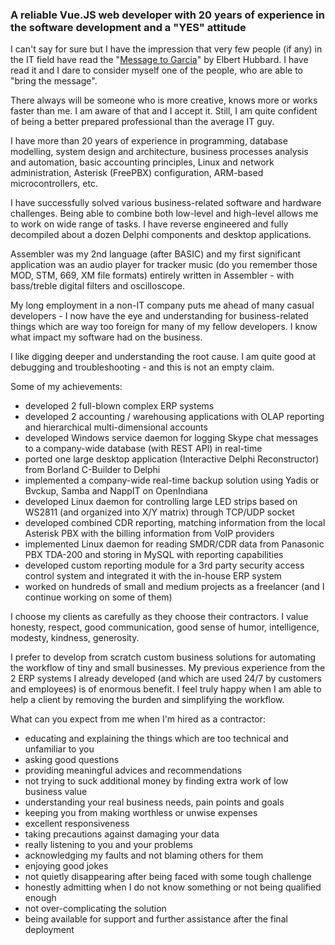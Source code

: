 ### A reliable Vue.JS web developer with 20 years of experience in the software development and a "YES" attitude

<!--
**tmcdos/tmcdos** is a ✨ _special_ ✨ repository because its `README.md` (this file) appears on your GitHub profile.

Here are some ideas to get you started:

- 🔭 I’m currently working on ...
- 🌱 I’m currently learning ...
- 👯 I’m looking to collaborate on ...
- 🤔 I’m looking for help with ...
- 💬 Ask me about ...
- 📫 How to reach me: ...
- 😄 Pronouns: ...
- ⚡ Fun fact: ...
-->

I can't say for sure but I have the impression that very few people (if any) in the IT field have read the "[Message to Garcia](https://www.artofmanliness.com/articles/can-you-carry-a-message-to-garcia/)" by Elbert Hubbard. I have read it and I dare to consider myself one of the people, who are able to "bring the message".

There always will be someone who is more creative, knows more or works faster than me. I am aware of that and I accept it. Still, I am quite confident of being a better prepared professional than the average IT guy.

I have more than 20 years of experience in programming, database modelling, system design and architecture, business processes analysis and automation, basic  accounting principles, Linux and network administration, Asterisk (FreePBX) configuration, ARM-based microcontrollers, etc.

I have successfully solved various business-related software and hardware challenges. Being able to combine both low-level and high-level allows me to work on wide range of tasks. I have reverse engineered and fully decompiled about a dozen Delphi components and desktop applications.

Assembler was my 2nd language (after BASIC) and my first significant application was an audio player for tracker music (do you remember those MOD, STM, 669, XM file formats) entirely written in Assembler - with bass/treble digital filters and oscilloscope.

My long employment in a non-IT company puts me ahead of many casual developers - I now have the eye and understanding for business-related things which are way too foreign for many of my fellow developers. I know what impact my software had on the business.

I like digging deeper and understanding the root cause. I am quite good at debugging and troubleshooting - and this is not an empty claim.

Some of my achievements:
- developed 2 full-blown complex ERP systems
- developed 2 accounting / warehousing applications with OLAP reporting and hierarchical multi-dimensional accounts
- developed Windows service daemon for logging Skype chat messages to a company-wide database (with REST API) in real-time
- ported one large desktop application (Interactive Delphi Reconstructor) from Borland C-Builder to Delphi
- implemented a company-wide real-time backup solution using Yadis or Bvckup, Samba and NappIT on OpenIndiana
- developed Linux daemon for controlling large LED strips based on WS2811 (and organized into X/Y matrix) through TCP/UDP socket
- developed combined CDR reporting, matching information from the local Asterisk PBX with the billing information from VoIP providers
- implemented Linux daemon for reading SMDR/CDR data from Panasonic PBX TDA-200 and storing in MySQL with reporting capabilities
- developed custom reporting module for a 3rd party security access control system and integrated it with the in-house ERP system
- worked on hundreds of small and medium projects as a freelancer (and I continue working on some of them)

I choose my clients as carefully as they choose their contractors. I value honesty, respect, good communication, good sense of humor, intelligence, modesty, kindness, generosity.

I prefer to develop from scratch custom business solutions for automating the workflow of tiny and small businesses. My previous experience from the 2 ERP systems I already developed (and which are used 24/7 by customers and employees) is of enormous benefit. I feel truly happy when I am able to help a client by removing the burden and simplifying the workflow.

What can you expect from me when I'm hired as a contractor:
- educating and explaining the things which are too technical and unfamiliar to you
- asking good questions
- providing meaningful advices and recommendations
- not trying to suck additional money by finding extra work of low business value
- understanding your real business needs, pain points and goals
- keeping you from making worthless or unwise expenses
- excellent responsiveness
- taking precautions against damaging your data
- really listening to you and your problems
- acknowledging my faults and not blaming others for them
- enjoying good jokes
- not quietly disappearing after being faced with some tough challenge
- honestly admitting when I do not know something or not being qualified enough
- not over-complicating the solution
- being available for support and further assistance after the final deployment
